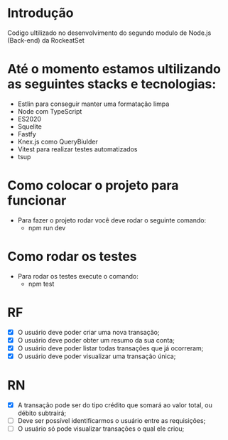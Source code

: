 # Introdução
Codigo ultilizado no desenvolvimento do segundo modulo de Node.js (Back-end) da RockeatSet

# Até o momento estamos ultilizando as seguintes stacks e tecnologias:
- Estlin para conseguir manter uma formatação limpa
- Node com TypeScript
- ES2020 
- Squelite
- Fastfy
- Knex.js como QueryBiulder
- Vitest para realizar testes automatizados
- tsup

# Como colocar o projeto para funcionar
- Para fazer o projeto rodar você deve rodar o seguinte comando: 
  - npm run dev

# Como rodar os testes
- Para rodar os testes execute o comando:
  - npm test
# RF

- [x] O usuário deve poder criar uma nova transação;
- [x] O usuário deve poder obter um resumo da sua conta;
- [x] O usuário deve poder listar todas transações que já ocorreram;
- [x] O usuário deve poder visualizar uma transação única;

# RN

- [x] A transação pode ser do tipo crédito que somará ao valor total, ou débito subtrairá;
- [ ] Deve ser possível identificarmos o usuário entre as requisições;
- [ ] O usuário só pode visualizar transações o qual ele criou;
